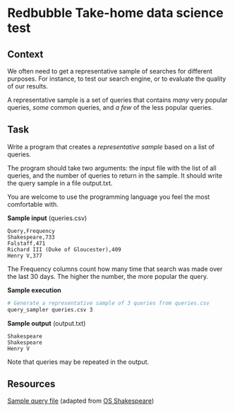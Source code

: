 # Redbubble Take-home data science test

## Context
We often need to get a representative sample of searches for different purposes.
For instance, to test our search engine, or to evaluate the quality of our results.

A representative sample is a set of queries that contains _many_ very popular queries, _some_ common queries, and _a few_ of the less popular queries.

## Task
Write a program that creates a *representative sample* based on a list of queries.

The program should take two arguments: the input file with the list of all queries,
 and the number of queries to return in the sample. It should write the query
 sample in a file output.txt.

 You are welcome to use the programming language you feel the most comfortable with.


**Sample input** (queries.csv)
```
Query,Frequency
Shakespeare,733
Falstaff,471
Richard III (Duke of Gloucester),409
Henry V,377
```
The Frequency columns count how many time that search was made over the last 30 days.
The higher the number, the more popular the query.

**Sample execution**
```bash
# Generate a representative sample of 3 queries from queries.csv
query_sampler queries.csv 3
```

**Sample output** (output.txt)
```
Shakespeare
Shakespeare
Henry V
```
Note that queries may be repeated in the output.


## Resources
[Sample query file](./queries.csv) (adapted from [OS Shakespeare](https://www.opensourceshakespeare.org/views/plays/characters/chardisplay.php))
